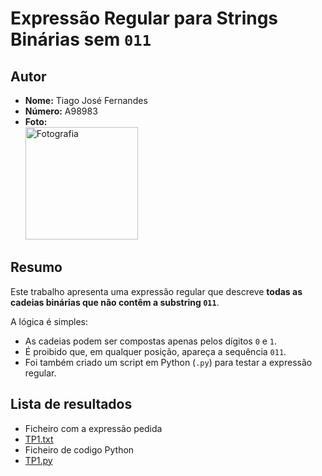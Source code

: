 # Expressão Regular para Strings Binárias sem `011`

## Autor
- **Nome:** Tiago José Fernandes  
- **Número:** A98983  
- **Foto:**  
  <img width="180" height="180" alt="Fotografia" src="https://github.com/user-attachments/assets/e18badb7-9116-4655-af0c-2739ae2570ce" />

## Resumo
Este trabalho apresenta uma expressão regular que descreve **todas as cadeias binárias que não contêm a substring `011`**.

A lógica é simples:
- As cadeias podem ser compostas apenas pelos dígitos `0` e `1`.
- É proibido que, em qualquer posição, apareça a sequência `011`.
- Foi também criado um script em Python (`.py`) para testar a expressão regular.

## Lista de resultados
- Ficheiro com a expressão pedida
- [TP1.txt](TP1.txt)
- Ficheiro de codigo Python
- [TP1.py](TP1.py)
